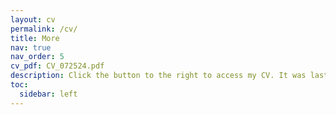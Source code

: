 ```yaml
---
layout: cv
permalink: /cv/
title: More
nav: true
nav_order: 5
cv_pdf: CV_072524.pdf
description: Click the button to the right to access my CV. It was last updated on 07/24/24.
toc:
  sidebar: left
---
```

